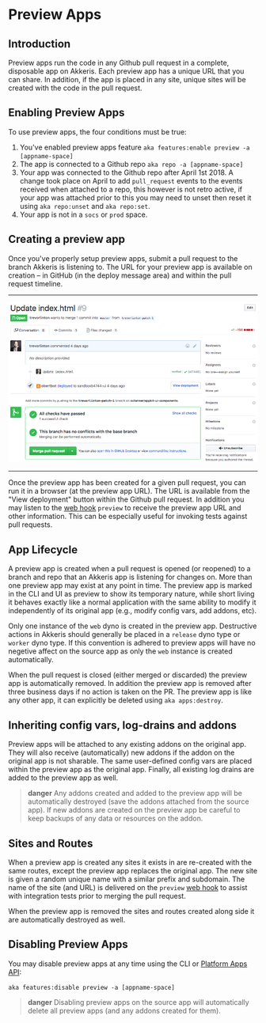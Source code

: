 # Preview Apps

<!-- toc -->
## Introduction

Preview apps run the code in any Github pull request in a complete, disposable app on Akkeris.  Each preview app has a unique URL that you can share.  In addition, if the app is placed in any site, unique sites will be created with the code in the pull request. 

## Enabling Preview Apps

To use preview apps, the four conditions must be true:

1. You've enabled preview apps feature `aka features:enable preview -a [appname-space]`
2. The app is connected to a Github repo `aka repo -a [appname-space]`
3. Your app was connected to the Github repo after April 1st 2018.  A change took place on April to add `pull_request` events to the events received when attached to a repo, this however is not retro active, if your app was attached prior to this you may need to unset then reset it using `aka repo:unset` and `aka repo:set`.
4. Your app is not in a `socs` or `prod` space.

## Creating a preview app

Once you've properly setup preview apps, submit a pull request to the branch Akkeris is listening to. The URL for your preview app is available on creation – in GitHub (in the deploy message area) and within the pull request timeline.

---

![Pull request on Github with Preview App](/assets/previewapps.png)

---

Once the preview app has been created for a given pull request, you can run it in a browser (at the preview app URL). The URL is available from the "View deployment" button within the Github pull request.  In addition you may listen to the [web hook](/architecture/webhooks.md) `preview` to receive the preview app URL and other information.  This can be especially useful for invoking tests against pull requests.

## App Lifecycle

A preview app is created when a pull request is opened (or reopened) to a branch and repo that an Akkeris app is listening for changes on. More than one preview app may exist at any point in time.  The preview app is marked in the CLI and UI as preview to show its temporary nature, while short living it behaves exactly like a normal application with the same ability to modify it independently of its original app (e.g., modify config vars, add addons, etc).

Only one instance of the `web` dyno is created in the preview app.  Destructive actions in Akkeris should generally be placed in a `release` dyno type or `worker` dyno type.  If this convention is adhered to preview apps will have no negetive affect on the source app as only the `web` instance is created automatically.

When the pull request is closed (either merged or discarded) the preview app is automatically removed.  In addition the preview app is removed after three business days if no action is taken on the PR. The preview app is like any other app, it can explicitly be deleted using `aka apps:destroy`.  

## Inheriting config vars, log-drains and addons

Preview apps will be attached to any existing addons on the original app.  They will also receive (automatically) new addons if the addon on the original app is not sharable. The same user-defined config vars are placed within the preview app as the original app.  Finally, all existing log drains are added to the preview app as well. 

> **danger**
> Any addons created and added to the preview app will be automatically destroyed (save the addons attached from the source app).  If new addons are created on the preview app be careful to keep backups of any data or resources on the addon.

## Sites and Routes

When a preview app is created any sites it exists in are re-created with the same routes, except the preview app replaces the original app.  The new site is given a random unique name with a similar prefix and subdomain. The name of the site (and URL) is delivered on the `preview` [web hook](/architecture/webhooks.md) to assist with integration tests prior to merging the pull request.

When the preview app is removed the sites and routes created along side it are automatically destroyed as well.

## Disabling Preview Apps

You may disable preview apps at any time using the CLI or [Platform Apps API](/architecture/apps-api/apps-api.md):

```
aka features:disable preview -a [appname-space]
```

> **danger**
> Disabling preview apps on the source app will automatically delete all preview apps (and any addons created for them).